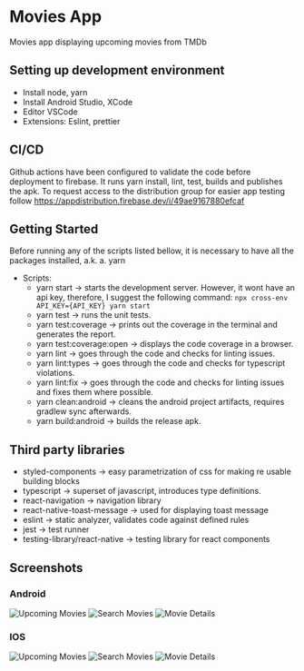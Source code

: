 # Movies App
Movies app displaying upcoming movies from TMDb

## Setting up development environment
* Install node, yarn
* Install Android Studio, XCode
* Editor VSCode
* Extensions: Eslint, prettier

## CI/CD
Github actions have been configured to validate the code before deployment to firebase. It runs yarn install, lint, test, builds and publishes the apk.
To request access to the distribution group for easier app testing follow https://appdistribution.firebase.dev/i/49ae9167880efcaf

## Getting Started
Before running any of the scripts listed bellow, it is necessary to have all the packages installed, a.k.
a. yarn

* Scripts:
  * yarn start -> starts the development server. However, it wont have an api key, therefore, I suggest the following command: `npx cross-env API_KEY={API_KEY} yarn start`
  * yarn test -> runs the unit tests.
  * yarn test:coverage -> prints out the coverage in the terminal and generates the report.
  * yarn test:coverage:open -> displays the code coverage in a browser.
  * yarn lint -> goes through the code and checks for linting issues.
  * yarn lint:types -> goes through the code and checks for typescript violations.
  * yarn lint:fix -> goes through the code and checks for linting issues and fixes them where possible.
  * yarn clean:android -> cleans the android project artifacts, requires gradlew sync afterwards.
  * yarn build:android -> builds the release apk.

## Third party libraries
* styled-components -> easy parametrization of css for making re usable building blocks
* typescript -> superset of javascript, introduces type definitions.
* react-navigation -> navigation library
* react-native-toast-message -> used for displaying toast message
* eslint -> static analyzer, validates code against defined rules
* jest -> test runner
* testing-library/react-native -> testing library for react components

## Screenshots
### Android
![Upcoming Movies](./screenshots/android/UpcomingMovies.jpg "Upcoming Movies")
![Search Movies](./screenshots/android/SearchMovies.jpg "Search Movies")
![Movie Details](./screenshots/android/MovieDetails.jpg "Movie Details")
### IOS
![Upcoming Movies](./screenshots/ios/UpcomingMovies.png "Upcoming Movies")
![Search Movies](./screenshots/ios/SearchMovies.png "Search Movies")
![Movie Details](./screenshots/ios/MovieDetails.png "Movie Details")